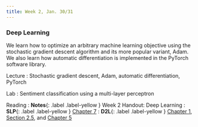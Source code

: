 ```yaml
---
title: Week 2, Jan. 30/31
---
```


### Deep Learning

We learn how to optimize an arbitrary machine learning objective using the stochastic gradient descent algorithm and its more popular variant, Adam. We also learn how automatic differentiation is implemented in the PyTorch software library.

Lecture
: Stochastic gradient descent, Adam, automatic differentiation, PyTorch

Lab
: Sentiment classification using a multi-layer perceptron

Reading
: **Notes**{: .label .label-yellow } Week 2 Handout: Deep Learning
: **SLP**{: .label .label-yellow } [Chapter 7](https://web.stanford.edu/~jurafsky/slp3/7.pdf)
: **D2L**{: .label .label-yellow } [Chapter 1](https://d2l.ai/chapter_introduction), [Section 2.5](https://d2l.ai/chapter_preliminaries/autograd.html), and [Chapter 5](https://d2l.ai/chapter_multilayer-perceptrons)